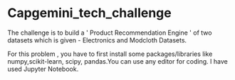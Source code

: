 # Capgemini_tech_challenge
  
The  challenge  is  to  build   a ' Product Recommendation Engine '  of  two  datasets  which  is given - Electronics  and  Modcloth  Datasets.                                       

For  this  problem , you  have to first install  some packages/libraries  like  numpy,scikit-learn, scipy, pandas.You  can  use  any editor for coding. I have  used  Jupyter Notebook. 
